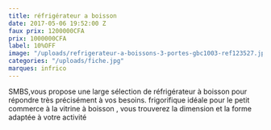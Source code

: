 ```yaml
---
title: réfrigérateur a boisson
date: 2017-05-06 19:52:00 Z
faux prix: 1200000CFA
prix: 1000000CFA
label: 10%OFF
image: "/uploads/refrigerateur-a-boissons-3-portes-gbc1003-ref123527.jpg"
categories: "/uploads/fiche.jpg"
marques: infrico
---
```


SMBS,vous propose une large sélection de réfrigérateur à boisson pour répondre très précisément à vos besoins. frigorifique  idéale pour le petit commerce à la vitrine à boisson , vous trouverez la dimension et la forme adaptée à votre activité 